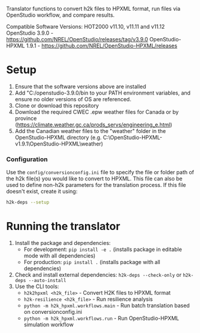 Translator functions to convert h2k files to HPXML format, run files via OpenStudio workflow, and compare results.

Compatible Software Versions:
HOT2000 v11.10, v11.11 and v11.12
OpenStudio 3.9.0 - https://github.com/NREL/OpenStudio/releases/tag/v3.9.0
OpenStudio-HPXML 1.9.1 - https://github.com/NREL/OpenStudio-HPXML/releases


# Setup
1. Ensure that the software versions above are installed
2. Add "C:/openstudio-3.9.0/bin to your PATH environment variables, and ensure no older versions of OS are referenced.
3. Clone or download this repository
4. Download the required CWEC .epw weather files for Canada or by province (https://climate.weather.gc.ca/prods_servs/engineering_e.html)
5. Add the Canadian weather files to the "weather" folder in the OpenStudio-HPXML directory (e.g. C:\OpenStudio-HPXML-v1.9.1\OpenStudio-HPXML\weather)



### Configuration
Use the `config/conversionconfig.ini` file to specify the file or folder path of the h2k file(s) you would like to convert to HPXML. This file can also be used to define non-h2k parameters for the translation process. If this file doesn't exist, create it using:

```bash
h2k-deps --setup
```


# Running the translator
1. Install the package and dependencies:
   - For development: `pip install -e .` (installs package in editable mode with all dependencies)
   - For production: `pip install .` (installs package with all dependencies)
2. Check and install external dependencies: `h2k-deps --check-only` or `h2k-deps --auto-install`
3. Use the CLI tools:
   - `h2k2hpxml <h2k_file>` - Convert H2K files to HPXML format
   - `h2k-resilience <h2k_file>` - Run resilience analysis
   - `python -m h2k_hpxml.workflows.main` - Run batch translation based on conversionconfig.ini
   - `python -m h2k_hpxml.workflows.run` - Run OpenStudio-HPXML simulation workflow
